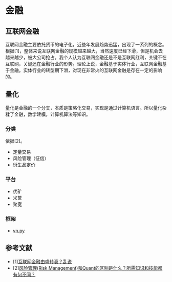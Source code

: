﻿# 金融

## 互联网金融

互联网金融主要依托货币的电子化，近些年发展趋势迅猛，出现了一系列的概念。根据[1]，整体来说互联网金融的规模越来越大，当然速度已经下滑，但是机会去越来越少，被大公司抢占。我个人认为互联网金融还是不是互联网红利，关键不在互联网，关键还在金融行业的形势。理论上说，金融基于实体行业，互联网金融基于金融。实体行业的转型期下滑，对现在非常火的互联网金融是存在一定的影响的。

## 量化

量化是金融的一个分支，本质是策略化交易，实现是通过计算机语言。所以量化杂糅了金融，数学建模，计算机算法等知识。

### 分类

依据[2]。

- 定量交易
- 风险管理（征信）
- 衍生品定价


### 平台

- 优矿
- 米筐
- 聚宽

### 框架

- [vn.py](https://github.com/vnpy/vnpy)

## 参考文献

- [1][互联网金融由盛转衰？乱说](https://zhuanlan.zhihu.com/p/24252834)
- [2][风险管理(Risk Management)和Quant的区别是什么？所需知识和技能都有何不同？](https://www.zhihu.com/question/26118985)